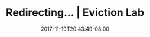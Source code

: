 ---
title: "Redirecting... | Eviction Lab"
date: 2017-11-19T20:43:49-08:00
type: redirect
redirectUrl: /es/why-eviction-matters/#what-home-means
---